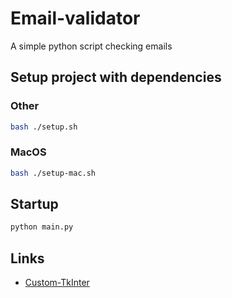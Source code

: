 # Email-validator
A simple python script checking emails

## Setup project with dependencies

### Other
```bash
bash ./setup.sh
```

### MacOS
```bash
bash ./setup-mac.sh
```

## Startup

```bash
python main.py
```


## Links

* [Custom-TkInter](https://customtkinter.tomschimansky.com/documentation/)
